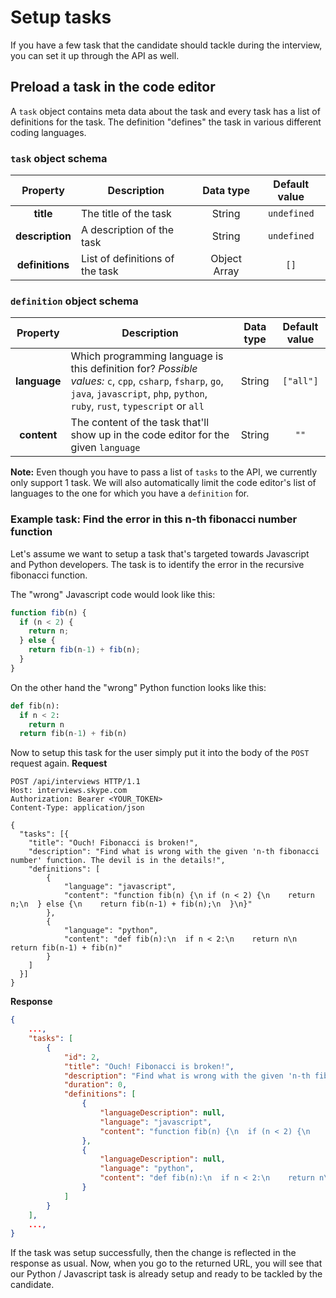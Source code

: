 # Setup tasks

If you have a few task that the candidate should tackle during the interview, you can set it up through the API as well. 

## Preload a task in the code editor
A `task` object contains meta data about the task and every task has a list of definitions for the task. The definition "defines" the task in various different coding languages.

### `task` object schema
|Property |	Description	| Data type | Default value |
|:---------:|-------------|:---:|:---:|
|**title** | The title of the task | String | `undefined` |
|**description** | A description of the task | String | `undefined`|
|**definitions** | List of definitions of the task | Object Array | `[]` |

### `definition` object schema
|Property |	Description	| Data type | Default value |
|:---------:|-------------|:---:|:---:|
|**language** | Which programming language is this definition for? *Possible values:* `c`, `cpp`, `csharp`, `fsharp`, `go`, `java`, `javascript`, `php`, `python`, `ruby`, `rust`, `typescript` or `all` | String | `["all"]` |
|**content** | The content of the task that'll show up in the code editor for the given `language` | String | `""`|

__Note:__ Even though you have to pass a list of `tasks` to the API, we currently only support 1 task. We will also automatically limit the code editor's list of languages to the one for which you have a `definition` for.

### Example task: Find the error in this n-th fibonacci number function
Let's assume we want to setup a task that's targeted towards Javascript and Python developers. The task is to identify the error in the recursive fibonacci function.

The "wrong" Javascript code would look like this:
```js
function fib(n) {
  if (n < 2) {
    return n;
  } else {
    return fib(n-1) + fib(n);
  }
}
```

On the other hand the "wrong" Python function looks like this:
```py
def fib(n):
  if n < 2:
    return n
  return fib(n-1) + fib(n)
```

Now to setup this task for the user simply put it into the body of the `POST` request again.
**Request**
```http
POST /api/interviews HTTP/1.1
Host: interviews.skype.com
Authorization: Bearer <YOUR_TOKEN>
Content-Type: application/json

{
  "tasks": [{
    "title": "Ouch! Fibonacci is broken!",
    "description": "Find what is wrong with the given 'n-th fibonacci number' function. The devil is in the details!",
    "definitions": [
        {
            "language": "javascript",
            "content": "function fib(n) {\n if (n < 2) {\n    return n;\n  } else {\n    return fib(n-1) + fib(n);\n  }\n}"
        },
        {
            "language": "python",
            "content": "def fib(n):\n  if n < 2:\n    return n\n  return fib(n-1) + fib(n)"
        }
    ]
  }]
}
```

**Response**
```json
{
    ...,
    "tasks": [
        {
            "id": 2,
            "title": "Ouch! Fibonacci is broken!",
            "description": "Find what is wrong with the given 'n-th fibonacci number' function. The devil is in the details!",
            "duration": 0,
            "definitions": [
                {
                    "languageDescription": null,
                    "language": "javascript",
                    "content": "function fib(n) {\n  if (n < 2) {\n    return n;\n  } else {\n    return fib(n-1) + fib(n);\n  }\n}"
                },
                {
                    "languageDescription": null,
                    "language": "python",
                    "content": "def fib(n):\n  if n < 2:\n    return n\n  return fib(n-1) + fib(n)"
                }
            ]
        }
    ],
    ...,
}
```

If the task was setup successfully, then the change is reflected in the response as usual. Now, when you go to the returned URL, you will see that our Python / Javascript task is already setup and ready to be tackled by the candidate.

